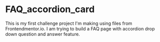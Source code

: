# FAQ_accordion_card
This is my first challenge project I'm making using files from Frontendmentor.io. I am trying to build a FAQ page with accordion drop down question and answer feature.  
